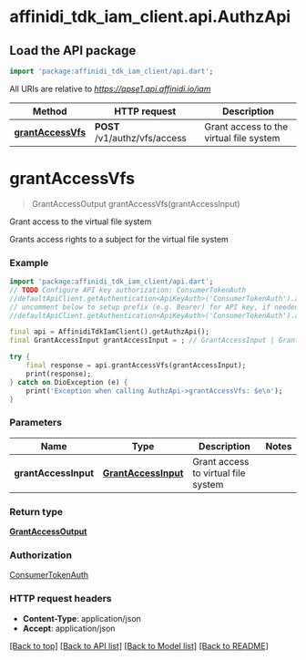 # affinidi_tdk_iam_client.api.AuthzApi

## Load the API package

```dart
import 'package:affinidi_tdk_iam_client/api.dart';
```

All URIs are relative to *https://apse1.api.affinidi.io/iam*

| Method                                           | HTTP request                  | Description                             |
| ------------------------------------------------ | ----------------------------- | --------------------------------------- |
| [**grantAccessVfs**](AuthzApi.md#grantaccessvfs) | **POST** /v1/authz/vfs/access | Grant access to the virtual file system |

# **grantAccessVfs**

> GrantAccessOutput grantAccessVfs(grantAccessInput)

Grant access to the virtual file system

Grants access rights to a subject for the virtual file system

### Example

```dart
import 'package:affinidi_tdk_iam_client/api.dart';
// TODO Configure API key authorization: ConsumerTokenAuth
//defaultApiClient.getAuthentication<ApiKeyAuth>('ConsumerTokenAuth').apiKey = 'YOUR_API_KEY';
// uncomment below to setup prefix (e.g. Bearer) for API key, if needed
//defaultApiClient.getAuthentication<ApiKeyAuth>('ConsumerTokenAuth').apiKeyPrefix = 'Bearer';

final api = AffinidiTdkIamClient().getAuthzApi();
final GrantAccessInput grantAccessInput = ; // GrantAccessInput | Grant access to virtual file system

try {
    final response = api.grantAccessVfs(grantAccessInput);
    print(response);
} catch on DioException (e) {
    print('Exception when calling AuthzApi->grantAccessVfs: $e\n');
}
```

### Parameters

| Name                 | Type                                        | Description                         | Notes |
| -------------------- | ------------------------------------------- | ----------------------------------- | ----- |
| **grantAccessInput** | [**GrantAccessInput**](GrantAccessInput.md) | Grant access to virtual file system |

### Return type

[**GrantAccessOutput**](GrantAccessOutput.md)

### Authorization

[ConsumerTokenAuth](../README.md#ConsumerTokenAuth)

### HTTP request headers

- **Content-Type**: application/json
- **Accept**: application/json

[[Back to top]](#) [[Back to API list]](../README.md#documentation-for-api-endpoints) [[Back to Model list]](../README.md#documentation-for-models) [[Back to README]](../README.md)
